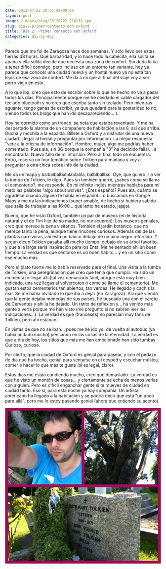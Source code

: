 ```yaml
---
date: 2012-07-22 20:05:42+00:00
layout: post
image: /images/blog/20120722-210138.jpg
slug: dia-2-primer-contacto-con-oxford
title: 'Día 2: Primer contacto con Oxford'
categories: day-by-day
---
```


Parece que me fui de Zaragoza hace dos semanas. Y sólo llevo por estas tierras 48 horas. Qué barbaridad, y lo hace todo la cabecita, ella solita se apaña y ella solita decide que necesita una zona de confort. Sin duda lo va a tener difícil conmigo, pero incluso en un entorno tan variante, hoy ya parece que conocer una ciudad nueva y un hostal nuevo ya no está tan lejos de esa zona de confort. Me da a mi que al final del viaje voy a ser perro viejo en esto.

A lo que iba, creo que esto de escribir sobre lo que he hecho no va a pasar todos los días. Principalmente porque me he olvidado el cable cargador del teclado bluetooth y no creo que escriba tanto sin teclado. Pero mientras aguante, tengo ganas de escribir, ya que quedará para la posteridad (o no, viendo todos los blogs que han ido desapareciendo....).

Hoy he dormido como un tronco, se nota que estaba reventado. Y me ha despertado la alarma de un compañero de habitación a las 8, así que arriba. Ducha y mochila a la espalda. Billete a Oxford y a disfrutar de una nueva ciudad. Llegar al hostal y preguntar por información. La mejor respuesta: "vete a la oficina de información". Hombre, mujer, algo me podrías haber comentado. Pues ala, sin 3G porque la compañía "3" ha decidido fallar... a encontrarla. Nuevo fallo de mi intuición. Pero al final todo se encuentra. Entro, reservo un tour temático sobre Tolkien para mañana y voy a preguntar a otra chica sobre info de la ciudad.

Me da un mapa y balbalbalbalblablabla, balblballbal. Oye, que quiero ir a ver la tumba de Tolkien, le digo. Pues yo también querré, ¿sabes cómo se llama el cementerio?, me responde. En mi infinito inglés mientras hablaba para mí meto las palabras "algo about wolves". ¿Eres español? Pues ala, cuánto se agradece cuando alguien te habla en español. Lo buscamos en Google Maps y me da las indicaciones (super amable, de hecho si hubiera sabido que salía de trabajar a las 16:00... qué lento he estado, jajaja).

Bueno, que he visto Oxford, también un par de museos (el de historia natural y el de Tim hijo de su madre, no me acuerdo). Los museos geniales, creo que merece la pena visitarlos. También el jardín botánico, que no merece tanto la pena, aunque tiene rincones curiosos. Además del de las plantas carnívoras, ahí está un banco debajo de un pino negro retorcido. Y según dicen Tolkien pasaba allí mucho tiempo, debajo de su árbol favorito, y que a la larga sería inspiración para los Ents. Me he sentado ahí un buen tiempo. La verdad es que sentarse es un buen hábito... y en un sitio como ese mucho más.

Pero el plato fuerte me lo había reservado para el final. Una visita a la tumba de Tolkien, una peregrinación que creo que tenia que cumplir. Ha sido un momentazo llegar allí (tal vez demasiado fácil, porque está muy bien indicado, una vez llegas al volvercoton o como se llame el cementerio). Me gustan estos cementerios tan abiertos, tan verdes. He llegado y cachis la mar. Se me había olvidado lo que iba a dejar (en Zaragoza). Así que viendo que la gente dejaba monedas de sus países, he buscado una con el careto de Cervantes y ahí la he dejado. Un ratito de reflexión y... ha venido más gente a verla porque me han visto (me pregunto si no sabrán leer las indicaciones...). La verdad es que (franceses) no parecían muy fans de Tolkien, pero ahí estaban.

En vistas de que no se iban... pues me he ido yo, de vuelta al autobús (ya había andado mucho) pensando en las cosas de la eternidad. La verdad es que a día de hoy, los sitios que más me han emocionado han sido tumbas. Curioso, curioso.

Por cierto, que la ciudad de Oxford es genial para pasear, y con el pedazo de día que ha hecho, genial para sentarse en el césped y escuchar música, comer o hacer lo que más te guste (si es legal, claro).

Estos días me están cundiendo mucho, creo que demasiado. La verdad es que he visto un montón de cosas... y ciertamente se echa de menos verlas con alguien. Pero es difícil enganchar gente si te mueves de ciudad en ciudad tanto. Eso sí, para esta noche ya hay compañía. Un artista americano ha llegado a la habitación y se podría decir que está "un poco para allá", pero me lo estoy pasando genial (ahora que entiendo su acento).

[![20120722-210138.jpg](/images/blog/20120722-210138.jpg)](/images/blog/20120722-210138.jpg)
